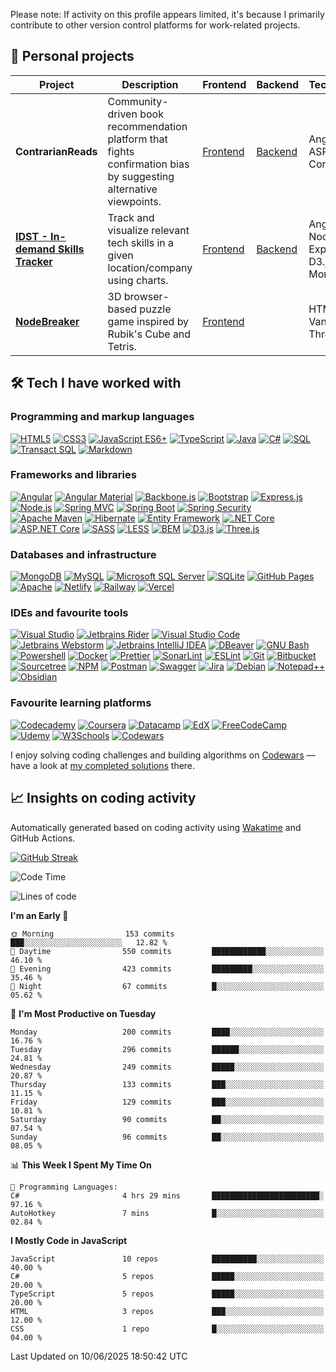 <!-- badge icons from simpleicons.org -->
Please note: If activity on this profile appears limited, it's because I primarily contribute to other version control platforms for work-related projects.

## 🚀 Personal projects

<table>
  <thead>
    <tr>
      <th>Project</th>
      <th>Description</th>
      <th>Frontend</th>
      <th>Backend</th>
      <th>Technologies</th>
    </tr>
  </thead>
  <tbody>
    <tr>
      <td><strong>ContrarianReads</strong></td>
      <td>Community-driven book recommendation platform that fights confirmation bias by suggesting alternative viewpoints.</td>
      <td><a href="https://github.com/dividedby-0/contrarian-reads-frontend">Frontend</a></td>
      <td><a href="https://github.com/dividedby-0/contrarian-reads-backend">Backend</a></td>
      <td>Angular, ASP.NET Core, MSSQL</td>
    </tr>
    <tr>
      <td><strong><a href="https://vermillion-khapse-9e6bb3.netlify.app/">IDST - In-demand Skills Tracker</a></strong></td>
      <td>Track and visualize relevant tech skills in a given location/company using charts.</td>
      <td><a href="https://github.com/dividedby-0/in-demand-skills-tracker-frontend">Frontend</a></td>
      <td><a href="https://github.com/dividedby-0/in-demand-skills-tracker-backend">Backend</a></td>
      <td>Angular, Node.js, Express, D3.js, MongoDB</td>
    </tr>
    <tr>
      <td><strong><a href="https://sage-snickerdoodle-468d70.netlify.app/">NodeBreaker</a></strong></td>
      <td>3D browser-based puzzle game inspired by Rubik's Cube and Tetris.</td>
      <td><a href="https://github.com/dividedby-0/game-nodebreaker">Frontend</a></td>
      <td></td>
      <td>HTML, CSS, Vanilla JS, Three.js</td>
    </tr>
  </tbody>
</table>

## 🛠️ Tech I have worked with

### Programming and markup languages
<p>
    <a href="#"><img alt="HTML5" src="https://img.shields.io/badge/HTML5-E34F26.svg?style=for-the-badge&logo=HTML5&logoColor=white"></a>
    <a href="#"><img alt="CSS3" src="https://img.shields.io/badge/CSS3-1572B6.svg?style=for-the-badge&logo=CSS3&logoColor=white"></a>
    <a href="#"><img alt="JavaScript ES6+" src="https://img.shields.io/badge/JavaScript%20ES6+-F7DF1E.svg?style=for-the-badge&logo=JavaScript&logoColor=black"></a>
    <a href="#"><img alt="TypeScript" src="https://img.shields.io/badge/TypeScript-3178C6.svg?style=for-the-badge&logo=TypeScript&logoColor=white"></a>
    <a href="#"><img alt="Java" src="https://img.shields.io/badge/java-%23ED8B00.svg?style=for-the-badge&logo=coffeescript&logoColor=white"></a>
    <a href="#"><img alt="C#" src="https://img.shields.io/badge/C%20Sharp-239120.svg?style=for-the-badge&logo=sharp&logoColor=white"></a>
    <a href="#"><img alt="SQL" src="https://img.shields.io/badge/SQL-33afff.svg?style=for-the-badge&logo=mysql&logoColor=white"></a>
    <a href="#"><img alt="Transact SQL" src="https://img.shields.io/badge/T&ndash;SQL-33afff.svg?style=for-the-badge&logo=mysql&logoColor=white"></a>
    <a href="#"><img alt="Markdown" src="https://img.shields.io/badge/Markdown-000000.svg?style=for-the-badge&logo=Markdown&logoColor=white"></a>
</p>

### Frameworks and libraries
<p>
    <a href="#"><img alt="Angular" src="https://img.shields.io/badge/Angular-DD0031.svg?style=for-the-badge&logo=Angular&logoColor=white"></a>
    <a href="#"><img alt="Angular Material" src="https://img.shields.io/badge/Angular%20Material-DD0031.svg?style=for-the-badge&logo=Angular&logoColor=white"></a>
    <a href="#"><img alt="Backbone.js" src="https://img.shields.io/badge/backbone%20js-0071B5?style=for-the-badge&logo=backbone.js&logoColor=white"></a>
    <a href="#"><img alt="Bootstrap" src="https://img.shields.io/badge/Bootstrap-7952B3.svg?style=for-the-badge&logo=Bootstrap&logoColor=white"></a>
    <a href="#"><img alt="Express.js" src="https://img.shields.io/badge/Express-000000.svg?style=for-the-badge&logo=Express&logoColor=white"></a>
    <a href="#"><img alt="Node.js" src="https://img.shields.io/badge/Node.js-339933.svg?style=for-the-badge&logo=nodedotjs&logoColor=white"></a>
    <a href="#"><img alt="Spring MVC" src="https://img.shields.io/badge/Spring%20MVC-6DB33F.svg?style=for-the-badge&logo=Spring&logoColor=white"></a>
    <a href="#"><img alt="Spring Boot" src="https://img.shields.io/badge/Spring%20Boot-6DB33F.svg?style=for-the-badge&logo=Spring-Boot&logoColor=white"></a>
    <a href="#"><img alt="Spring Security" src="https://img.shields.io/badge/Spring%20Security-6DB33F.svg?style=for-the-badge&logo=Spring-Security&logoColor=white"></a>
    <a href="#"><img alt="Apache Maven" src="https://img.shields.io/badge/Apache%20Maven-C71A36.svg?style=for-the-badge&logo=Apache-Maven&logoColor=white"></a>
    <a href="#"><img alt="Hibernate" src="https://img.shields.io/badge/Hibernate-59666C.svg?style=for-the-badge&logo=Hibernate&logoColor=white"></a>
    <a href="#"><img alt="Entity Framework" src="https://img.shields.io/badge/Entity%20Framework-59666C.svg?style=for-the-badge&logo=dotnet&logoColor=white"></a>
    <a href="#"><img alt=".NET Core" src="https://img.shields.io/badge/.NET%20Core-512BD4.svg?style=for-the-badge&logo=dotnet&logoColor=white"></a>
    <a href="#"><img alt="ASP.NET Core" src="https://img.shields.io/badge/ASP.NET%20Core-512BD4.svg?style=for-the-badge&logo=dotnet&logoColor=white"></a>
    <a href="#"><img alt="SASS" src="https://img.shields.io/badge/Sass-CC6699.svg?style=for-the-badge&logo=Sass&logoColor=white"></a>
    <a href="#"><img alt="LESS" src="https://img.shields.io/badge/LESS-1D365D.svg?style=for-the-badge&logo=less&logoColor=white"></a>
    <a href="#"><img alt="BEM" src="https://img.shields.io/badge/BEM-000000.svg?style=for-the-badge&logo=BEM&logoColor=white"></a>
    <a href="#"><img alt="D3.js" src="https://img.shields.io/badge/D3.js-F9A03C.svg?style=for-the-badge&logo=d3dotjs&logoColor=white"></a>
    <a href="#"><img alt="Three.js" src="https://img.shields.io/badge/threejs-black?style=for-the-badge&logo=three.js&logoColor=white"></a>
</p>

### Databases and infrastructure
<p>
    <a href="#"><img alt="MongoDB" src ="https://img.shields.io/badge/MongoDB-47A248.svg?style=for-the-badge&logo=MongoDB&logoColor=white"></a>
    <a href="#"><img alt="MySQL" src="https://img.shields.io/badge/MySQL-4479A1.svg?style=for-the-badge&logo=MySQL&logoColor=white"></a>
    <a href="#"><img alt="Microsoft SQL Server" src="https://img.shields.io/badge/Microsoft%20SQL%20Server-CC2927.svg?style=for-the-badge&logo=mysql&logoColor=white"></a>
    <a href="#"><img alt="SQLite" src ="https://img.shields.io/badge/SQLite-003B57.svg?style=for-the-badge&logo=SQLite&logoColor=white"></a>
    <a href="#"><img alt="GitHub Pages" src="https://img.shields.io/badge/GitHub%20Pages-222222.svg?style=for-the-badge&logo=GitHub-Pages&logoColor=white"></a>
    <a href="#"><img alt="Apache" src ="https://img.shields.io/badge/Apache-D22128.svg?style=for-the-badge&logo=Apache&logoColor=white"></a>
    <a href="#"><img alt="Netlify" src ="https://img.shields.io/badge/netlify-%23000000.svg?style=for-the-badge&logo=netlify&logoColor=#00C7B7"></a>
    <a href="#"><img alt="Railway" src ="https://img.shields.io/badge/Railway-131415?style=for-the-badge&logo=railway&logoColor=white"></a>
    <a href="#"><img alt="Vercel" src ="https://img.shields.io/badge/Vercel-000000?style=for-the-badge&logo=vercel&logoColor=white"></a>
</p>

### IDEs and favourite tools
<p>
    <a href="#"><img alt="Visual Studio" src="https://img.shields.io/badge/Visual%20Studio-7151a8.svg?style=for-the-badge&logo=vscodium&logoColor=white"></a>
    <a href="#"><img alt="Jetbrains Rider" src="https://img.shields.io/badge/Rider-000000.svg?style=for-the-badge&logo=Rider&logoColor=white&color=black&labelColor=crimson"></a>
    <a href="#"><img alt="Visual Studio Code" src="https://img.shields.io/badge/Visual%20Studio%20Code-007ACC.svg?style=for-the-badge&logo=vscodium&logoColor=white"></a>
    <a href="#"><img alt="Jetbrains Webstorm" src="https://img.shields.io/badge/WebStorm-000000.svg?style=for-the-badge&logo=WebStorm&logoColor=white"></a>
    <a href="#"><img alt="Jetbrains IntelliJ IDEA" src="https://img.shields.io/badge/IntelliJ%20IDEA-000000.svg?style=for-the-badge&logo=IntelliJ-IDEA&logoColor=white"></a>
    <a href="#"><img alt="DBeaver" src="https://img.shields.io/badge/dbeaver-382923?style=for-the-badge&logo=dbeaver&logoColor=white"></a>
    <a href="#"><img alt="GNU Bash" src="https://img.shields.io/badge/GNU%20Bash-4EAA25.svg?style=for-the-badge&logo=GNU-Bash&logoColor=white"></a>
    <a href="#"><img alt="Powershell" src="https://img.shields.io/badge/PowerShell-%235391FE.svg?style=for-the-badge&logo=powershell&logoColor=white"></a>
    <a href="#"><img alt="Docker" src="https://img.shields.io/badge/Docker-2496ED.svg?style=for-the-badge&logo=Docker&logoColor=white"></a>
    <a href="#"><img alt="Prettier" src="https://img.shields.io/badge/Prettier-F7B93E.svg?style=for-the-badge&logo=Prettier&logoColor=white"></a>
    <a href="#"><img alt="SonarLint" src="https://img.shields.io/badge/SonarLint-CB2029.svg?style=for-the-badge&logo=SonarLint&logoColor=white"></a>
    <a href="#"><img alt="ESLint" src="https://img.shields.io/badge/ESLint-4B32C3.svg?style=for-the-badge&logo=ESLint&logoColor=white"></a>
    <a href="#"><img alt="Git" src="https://img.shields.io/badge/Git-F05032.svg?style=for-the-badge&logo=Git&logoColor=white"></a>
    <a href="#"><img alt="Bitbucket" src="https://img.shields.io/badge/Bitbucket-0052CC.svg?style=for-the-badge&logo=Bitbucket&logoColor=white"></a>
    <a href="#"><img alt="Sourcetree" src="https://img.shields.io/badge/Sourcetree-0052CC?style=for-the-badge&logo=Sourcetree&logoColor=white"></a>
    <a href="#"><img alt="NPM" src="https://img.shields.io/badge/npm-CB3837.svg?style=for-the-badge&logo=npm&logoColor=white"></a>
    <a href="#"><img alt="Postman" src="https://img.shields.io/badge/Postman-FF6C37.svg?style=for-the-badge&logo=Postman&logoColor=white"></a>
    <a href="#"><img alt="Swagger" src="https://img.shields.io/badge/-Swagger-%23Clojure?style=for-the-badge&logo=swagger&logoColor=white"></a>
    <a href="#"><img alt="Jira" src="https://img.shields.io/badge/Jira-0052CC.svg?style=for-the-badge&logo=Jira&logoColor=white"></a>
    <a href="#"><img alt="Debian" src="https://img.shields.io/badge/Debian-A81D33.svg?style=for-the-badge&logo=Debian&logoColor=white"></a>
    <a href="#"><img alt="Notepad++" src="https://img.shields.io/badge/Notepad++-90E59A.svg?style=for-the-badge&logo=notepad%2b%2b&logoColor=black"></a>
    <a href="#"><img alt="Obsidian" src="https://img.shields.io/badge/Obsidian-7C3AED.svg?style=for-the-badge&logo=obsidian&logoColor=white"></a>
</p>

### Favourite learning platforms
<p>
    <a href="#"><img alt="Codecademy" src="https://img.shields.io/badge/Codecademy-FFF0E5?style=for-the-badge&logo=codecademy&logoColor=303347"></a>
    <a href="#"><img alt="Coursera" src="https://img.shields.io/badge/Coursera-0056D2?style=for-the-badge&logo=Coursera&logoColor=white"></a>
    <a href="#"><img alt="Datacamp" src="https://img.shields.io/badge/Datacamp-05192D?style=for-the-badge&logo=datacamp&logoColor=65FF8F"></a>
    <a href="#"><img alt="EdX" src="https://img.shields.io/badge/Edx-193A3E?style=for-the-badge&logo=edx&logoColor=white"></a>
    <a href="#"><img alt="FreeCodeCamp" src="https://img.shields.io/badge/freecodecamp-27273D?style=for-the-badge&logo=freecodecamp&logoColor=white"></a>
    <a href="#"><img alt="Udemy" src="https://img.shields.io/badge/Udemy-EC5252?style=for-the-badge&logo=Udemy&logoColor=white"></a>
    <a href="#"><img alt="W3Schools" src="https://img.shields.io/badge/W3Schools-04AA6D?style=for-the-badge&logo=W3Schools&logoColor=white"></a>
    <a href="#"><img alt="Codewars" src="https://img.shields.io/badge/Codewars-B1361E?style=for-the-badge&logo=Codewars&logoColor=white"></a>
</p>

I enjoy solving coding challenges and building algorithms on [Codewars](https://www.codewars.com/) — have a look at [my completed solutions](https://www.codewars.com/users/dividedby-0/completed_solutions) there.

## 📈 Insights on coding activity
Automatically generated based on coding activity using [Wakatime](https://wakatime.com/) and GitHub Actions.

[![GitHub Streak](https://github-readme-streak-stats.herokuapp.com?user=dividedby-0&date_format=M%20j%5B%2C%20Y%5D)](https://git.io/streak-stats)

<!--START_SECTION:waka-->
![Code Time](http://img.shields.io/badge/Code%20Time-1%2C364%20hrs%205%20mins-blue)

![Lines of code](https://img.shields.io/badge/From%20Hello%20World%20I%27ve%20Written-212.4%20thousand%20lines%20of%20code-blue)

**I'm an Early 🐤** 

```text
🌞 Morning                153 commits         ███░░░░░░░░░░░░░░░░░░░░░░   12.82 % 
🌆 Daytime                550 commits         ████████████░░░░░░░░░░░░░   46.10 % 
🌃 Evening                423 commits         █████████░░░░░░░░░░░░░░░░   35.46 % 
🌙 Night                  67 commits          █░░░░░░░░░░░░░░░░░░░░░░░░   05.62 % 
```
📅 **I'm Most Productive on Tuesday** 

```text
Monday                   200 commits         ████░░░░░░░░░░░░░░░░░░░░░   16.76 % 
Tuesday                  296 commits         ██████░░░░░░░░░░░░░░░░░░░   24.81 % 
Wednesday                249 commits         █████░░░░░░░░░░░░░░░░░░░░   20.87 % 
Thursday                 133 commits         ███░░░░░░░░░░░░░░░░░░░░░░   11.15 % 
Friday                   129 commits         ███░░░░░░░░░░░░░░░░░░░░░░   10.81 % 
Saturday                 90 commits          ██░░░░░░░░░░░░░░░░░░░░░░░   07.54 % 
Sunday                   96 commits          ██░░░░░░░░░░░░░░░░░░░░░░░   08.05 % 
```


📊 **This Week I Spent My Time On** 

```text
💬 Programming Languages: 
C#                       4 hrs 29 mins       ████████████████████████░   97.16 % 
AutoHotkey               7 mins              █░░░░░░░░░░░░░░░░░░░░░░░░   02.84 % 
```

**I Mostly Code in JavaScript** 

```text
JavaScript               10 repos            ██████████░░░░░░░░░░░░░░░   40.00 % 
C#                       5 repos             █████░░░░░░░░░░░░░░░░░░░░   20.00 % 
TypeScript               5 repos             █████░░░░░░░░░░░░░░░░░░░░   20.00 % 
HTML                     3 repos             ███░░░░░░░░░░░░░░░░░░░░░░   12.00 % 
CSS                      1 repo              █░░░░░░░░░░░░░░░░░░░░░░░░   04.00 % 
```




 Last Updated on 10/06/2025 18:50:42 UTC
<!--END_SECTION:waka-->
